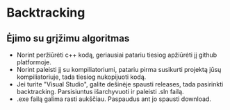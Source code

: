 # Backtracking
## Ėjimo su grįžimu algoritmas
* Norint peržiūrėti c++ kodą, geriausiai patariu tiesiog apžiūrėti jį github platformoje.
* Norint paleisti jį su kompiliatoriumi, patariu pirma susikurti projektą jūsų kompiliatoriuje, tada tiesiog nukopijuoti kodą.
* Jei turite "Visual Studio", galite dešinėje spausti releases, tada pasirinkti backtracking. Parsisiuntus išarchyvuoti ir paleisti .sln failą.
* .exe failą galima rasti aukščiau. Paspaudus ant jo spausti download.
